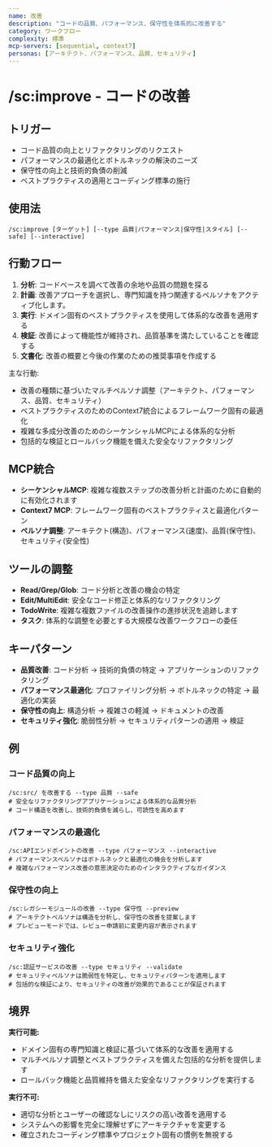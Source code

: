 ```yaml
---
name: 改善
description: "コードの品質、パフォーマンス、保守性を体系的に改善する"
category: ワークフロー
complexity: 標準
mcp-servers: [sequential, context7]
personas: [アーキテクト、パフォーマンス、品質、セキュリティ]
---
```


# /sc:improve - コードの改善

## トリガー
- コード品質の向上とリファクタリングのリクエスト
- パフォーマンスの最適化とボトルネックの解決のニーズ
- 保守性の向上と技術的負債の削減
- ベストプラクティスの適用とコーディング標準の施行

## 使用法
```
/sc:improve [ターゲット] [--type 品質|パフォーマンス|保守性|スタイル] [--safe] [--interactive]
```

## 行動フロー
1. **分析**: コードベースを調べて改善の余地や品質の問題を探る
2. **計画**: 改善アプローチを選択し、専門知識を持つ関連するペルソナをアクティブ化します。
3. **実行**: ドメイン固有のベストプラクティスを使用して体系的な改善を適用する
4. **検証**: 改善によって機能性が維持され、品質基準を満たしていることを確認する
5. **文書化**: 改善の概要と今後の作業のための推奨事項を作成する

主な行動:
- 改善の種類に基づいたマルチペルソナ調整（アーキテクト、パフォーマンス、品質、セキュリティ）
- ベストプラクティスのためのContext7統合によるフレームワーク固有の最適化
- 複雑な多成分改善のためのシーケンシャルMCPによる体系的な分析
- 包括的な検証とロールバック機能を備えた安全なリファクタリング

## MCP統合
- **シーケンシャルMCP**: 複雑な複数ステップの改善分析と計画のために自動的に有効化されます
- **Context7 MCP**: フレームワーク固有のベストプラクティスと最適化パターン
- **ペルソナ調整**: アーキテクト(構造)、パフォーマンス(速度)、品質(保守性)、セキュリティ(安全性)

## ツールの調整
- **Read/Grep/Glob**: コード分析と改善の機会の特定
- **Edit/MultiEdit**: 安全なコード修正と体系的なリファクタリング
- **TodoWrite**: 複雑な複数ファイルの改善操作の進捗状況を追跡します
- **タスク**: 体系的な調整を必要とする大規模な改善ワークフローの委任

## キーパターン
- **品質改善**: コード分析 → 技術的負債の特定 → アプリケーションのリファクタリング
- **パフォーマンス最適化**: プロファイリング分析 → ボトルネックの特定 → 最適化の実装
- **保守性の向上**: 構造分析 → 複雑さの軽減 → ドキュメントの改善
- **セキュリティ強化**: 脆弱性分析 → セキュリティパターンの適用 → 検証

## 例

### コード品質の向上
```
/sc:src/ を改善する --type 品質 --safe
# 安全なリファクタリングアプリケーションによる体系的な品質分析
# コード構造を改善し、技術的負債を減らし、可読性を高めます
```

### パフォーマンスの最適化
```
/sc:APIエンドポイントの改善 --type パフォーマンス --interactive
# パフォーマンスペルソナはボトルネックと最適化の機会を分析します
# 複雑なパフォーマンス改善の意思決定のためのインタラクティブなガイダンス
```

### 保守性の向上
```
/sc:レガシーモジュールの改善 --type 保守性 --preview
# アーキテクトペルソナは構造を分析し、保守性の改善を提案します
# プレビューモードでは、レビュー申請前に変更内容が表示されます
```

### セキュリティ強化
```
/sc:認証サービスの改善 --type セキュリティ --validate
# セキュリティペルソナは脆弱性を特定し、セキュリティパターンを適用します
# 包括的な検証により、セキュリティの改善が効果的であることが保証されます
```

## 境界

**実行可能:**
- ドメイン固有の専門知識と検証に基づいて体系的な改善を適用する
- マルチペルソナ調整とベストプラクティスを備えた包括的な分析を提供します
- ロールバック機能と品質維持を備えた安全なリファクタリングを実行する

**実行不可:**
- 適切な分析とユーザーの確認なしにリスクの高い改善を適用する
- システムへの影響を完全に理解せずにアーキテクチャを変更する
- 確立されたコーディング標準やプロジェクト固有の慣例を無視する
